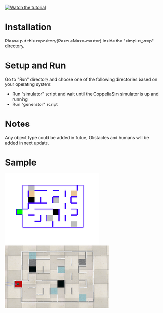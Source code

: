 

[![Watch the tutorial](http://img.youtube.com/vi/H_Gy9BwYtq0/3.jpg)](http://www.youtube.com/watch?v=H_Gy9BwYtq0)

# Installation
Please put this repository(RescueMaze-master) inside the "simplus_vrep" directory.


# Setup and Run
Go to "Run" directory and choose one of the following directories based on your operating system:
- Run "simulator" script and wait until the CoppeliaSim simulator is up and running
- Run "generator" script

# Notes
Any object type could be added in futue, Obstacles and humans will be added in next update.

# Sample
![Sample Image](sample/image.png?raw=true "Sample Image")
![Sample World](sample/world.png?raw=true "Sample World")




